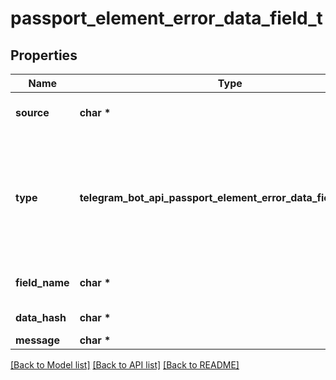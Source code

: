 # passport_element_error_data_field_t

## Properties
Name | Type | Description | Notes
------------ | ------------- | ------------- | -------------
**source** | **char \*** | Error source, must be *data* | [default to 'data']
**type** | **telegram_bot_api_passport_element_error_data_field_TYPE_e** | The section of the user&#39;s Telegram Passport which has the error, one of “personal\\_details”, “passport”, “driver\\_license”, “identity\\_card”, “internal\\_passport”, “address” | 
**field_name** | **char \*** | Name of the data field which has the error | 
**data_hash** | **char \*** | Base64-encoded data hash | 
**message** | **char \*** | Error message | 

[[Back to Model list]](../README.md#documentation-for-models) [[Back to API list]](../README.md#documentation-for-api-endpoints) [[Back to README]](../README.md)



